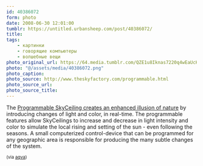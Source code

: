 ```yaml
---
id: 40386072
form: photo
date: 2008-06-30 12:01:00
tumblr: https://untitled.urbansheep.com/post/40386072/
title:
tags:
    - картинки
    - говорящие компьютеры
    - волшебные вещи
photo_original_url: https://64.media.tumblr.com/QZE1u8Iknas7220q4wEaUcKJ_640.png
photo: "@/assets/media/40386072.png"
photo_caption:
photo_source: http://www.theskyfactory.com/programmable.html
photo_source_url:
photo_source_title:
---
```


<p>The <a href="http://www.theskyfactory.com/programmable.html">Programmable SkyCeiling creates an enhanced illusion of nature</a> by introducing changes of light and color, in real-time. The programmable features allow SkyCeilings to increase and decrease in light intensity and color to simulate the local rising and setting of the sun - even following the seasons. A small computerized control-device that can be programmed for any geographic area is responsible for producing the many subtle changes of the system.</p>

<p><small>(via <a href="http://aqva.tumblr.com/post/40210821/the-programmable-skyceiling-creates-an-enhanced">aqva</a>)</small></p>
